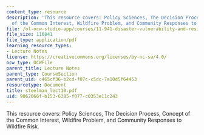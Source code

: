```yaml
---
content_type: resource
description: 'This resource covers: Policy Sciences, The Decision Process, Concept
  of the Common Interest, Wildfire Problem, and Community Responses to Wildfire Risk.'
file: /ol-ocw-studio-app/courses/11-941-disaster-vulnerability-and-resilience-spring-2005/9062066fb1536385f077c0353e11c243_steelman_lect10.pdf
file_size: 116841
file_type: application/pdf
learning_resource_types:
- Lecture Notes
license: https://creativecommons.org/licenses/by-nc-sa/4.0/
ocw_type: OCWFile
parent_title: Lecture Notes
parent_type: CourseSection
parent_uid: c465cf36-b2cd-f07c-c5dc-7a10d5f64453
resourcetype: Document
title: steelman_lect10.pdf
uid: 9062066f-b153-6385-f077-c0353e11c243
---
```

This resource covers: Policy Sciences, The Decision Process, Concept of the Common Interest, Wildfire Problem, and Community Responses to Wildfire Risk.